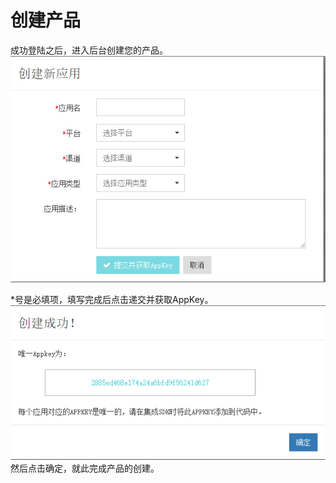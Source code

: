 # 创建产品

成功登陆之后，进入后台创建您的产品。![](/assets/create_product_picture.png)

*号是必填项，填写完成后点击递交并获取AppKey。
![](/assets/create_product_picture1.png)
然后点击确定，就此完成产品的创建。
